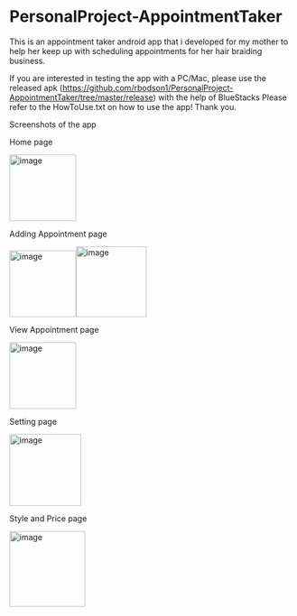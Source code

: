 # PersonalProject-AppointmentTaker

This is an appointment taker android app that i developed for my mother to help her 
keep up with scheduling appointments for her hair braiding business.

If you are interested in testing the app with a PC/Mac, please use the released apk (https://github.com/rbodson1/PersonalProject-AppointmentTaker/tree/master/release) with the help of BlueStacks
Please refer to the HowToUse.txt on how to use the app! Thank you.

Screenshots of the app

Home page

<img width="118" alt="image" src="https://user-images.githubusercontent.com/55414069/109568799-6cebe400-7ab5-11eb-8ead-b211f6b16e35.png">

Adding Appointment page

<img width="118" alt="image" src="https://user-images.githubusercontent.com/55414069/109568893-90169380-7ab5-11eb-8431-af88974d31c0.png"><img width="125" alt="image" src="https://user-images.githubusercontent.com/55414069/109568996-b5a39d00-7ab5-11eb-96f2-9a1fdda0c163.png">

View Appointment page

<img width="118" alt="image" src="https://user-images.githubusercontent.com/55414069/109569615-b557d180-7ab6-11eb-8a09-759ad8ab6053.png">

Setting page

<img width="127" alt="image" src="https://user-images.githubusercontent.com/55414069/109569632-b983ef00-7ab6-11eb-88c8-a3554c7d13b4.png">

Style and Price page

<img width="134" alt="image" src="https://user-images.githubusercontent.com/55414069/109569641-bc7edf80-7ab6-11eb-8fba-bb23c108a698.png">



